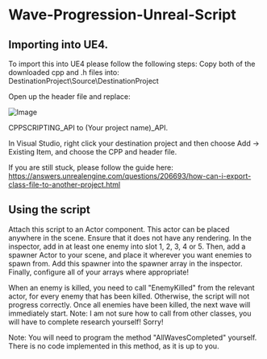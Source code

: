 # Wave-Progression-Unreal-Script

## Importing into UE4.
To import this into UE4 please follow the following steps:
Copy both of the downloaded cpp and .h files into:
DestinationProject\Source\DestinationProject

Open up the header file and replace:


![Image](https://i.gyazo.com/ff752ac9b1686193e680f48753008858.png)

CPPSCRIPTING_API to (Your project name)_API.

In Visual Studio, right click your destination project and then choose Add -> Existing Item, and choose the CPP and header file.

If you are still stuck, please follow the guide here: https://answers.unrealengine.com/questions/206693/how-can-i-export-class-file-to-another-project.html

## Using the script
Attach this script to an Actor component. This actor can be placed anywhere in the scene. Ensure that it does not have any rendering.
In the inspector, add in at least one enemy into slot 1, 2, 3, 4 or 5.
Then, add a spawner Actor to your scene, and place it wherever you want enemies to spawn from. Add this spawner into the spawner array in the inspector.
Finally, configure all of your arrays where appropriate!

When an enemy is killed, you need to call "EnemyKilled" from the relevant actor, for every enemy that has been killed. Otherwise, the script will not progress correctly.
Once all enemies have been killed, the next wave will immediately start.
Note: I am not sure how to call from other classes, you will have to complete research yourself! Sorry!

Note: You will need to program the method "AllWavesCompleted" yourself. There is no code implemented in this method, as it is up to you.
